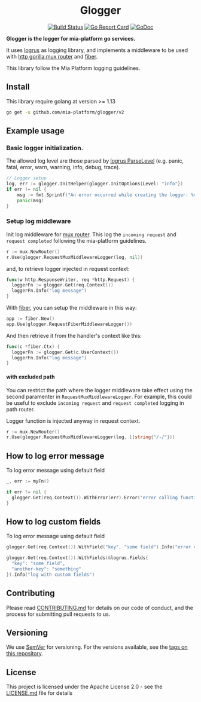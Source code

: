 <div align="center">

# Glogger

[![Build Status][github-actions-svg]][github-actions]
[![Go Report Card][go-report-card]][go-report-card-link]
[![GoDoc][godoc-svg]][godoc-link]

</div>

**Glogger is the logger for mia-platform go services.**

It uses [logrus](https://github.com/sirupsen/logrus) as logging library,
and implements a middleware to be used with [http gorilla mux router](https://github.com/gorilla/mux) and [fiber](https://github.com/gofiber/fiber).

This library follow the Mia Platform logging guidelines.

## Install

This library require golang at version >= 1.13

```sh
go get -u github.com/mia-platform/glogger/v2
```

## Example usage

### Basic logger initialization.

The allowed log level are those parsed by [logrus ParseLevel](https://godoc.org/github.com/sirupsen/logrus#ParseLevel) (e.g. panic, fatal, error, warn, warning, info, debug, trace).

```go
// Logger setup
log, err := glogger.InitHelper(glogger.InitOptions{Level: "info"})
if err != nil {
	msg := fmt.Sprintf("An error occurred while creating the logger: %v", err)
	panic(msg)
}
```

### Setup log middleware

Init log middleware for [mux router](https://github.com/gorilla/mux). This log the `incoming request` and `request completed` following the mia-platform guidelines.

```go
r := mux.NewRouter()
r.Use(glogger.RequestMuxMiddlewareLogger(log, nil))
```

and, to retrieve logger injected in request context:

```go
func(w http.ResponseWriter, req *http.Request) {
  loggerFn := glogger.Get(req.Context())
  loggerFn.Info("log message")
}
```

With [fiber](https://github.com/gofiber/fiber), you can setup the middleware in this way:

```go
app := fiber.New()
app.Use(glogger.RequestFiberMiddlewareLogger())
```

And then retrieve it from the handler's context like this:

```go
func(c *fiber.Ctx) {
  loggerFn := glogger.Get(c.UserContext())
  loggerFn.Info("log message")
}
```

#### with excluded path

You can restrict the path where the logger middleware take effect using the second paramenter in `RequestMuxMiddlewareLogger`. For example, this could be useful to exclude `incoming request` and `request completed` logging in path router.

Logger function is injected anyway in request context.

```go
r := mux.NewRouter()
r.Use(glogger.RequestMuxMiddlewareLogger(log, []string{"/-/"}))
```

## How to log error message

To log error message using default field

```go
_, err := myFn()

if err != nil {
  glogger.Get(req.Context()).WithError(err).Error("error calling function")
}
```

## How to log custom fields

To log error message using default field

```go
glogger.Get(req.Context()).WithField("key", "some field").Info("error calling function")

glogger.Get(req.Context()).WithFields(&logrus.Fields{
  "key": "some field",
  "another-key": "something"
}).Info("log with custom fields")
```

## Contributing

Please read [CONTRIBUTING.md](CONTRIBUTING.md) for details on our code of conduct,
and the process for submitting pull requests to us.

## Versioning

We use [SemVer][semver] for versioning. For the versions available,
see the [tags on this repository](https://github.com/mia-platform/glogger/tags).

## License

This project is licensed under the Apache License 2.0 - see the [LICENSE.md](LICENSE.md)
file for details

[github-actions]: https://github.com/mia-platform/glogger/actions
[github-actions-svg]: https://github.com/mia-platform/glogger/workflows/Test%20and%20build/badge.svg
[godoc-svg]: https://godoc.org/github.com/mia-platform/glogger?status.svg
[godoc-link]: https://godoc.org/github.com/mia-platform/glogger
[go-report-card]: https://goreportcard.com/badge/github.com/mia-platform/glogger
[go-report-card-link]: https://goreportcard.com/report/github.com/mia-platform/glogger
[semver]: https://semver.org/
